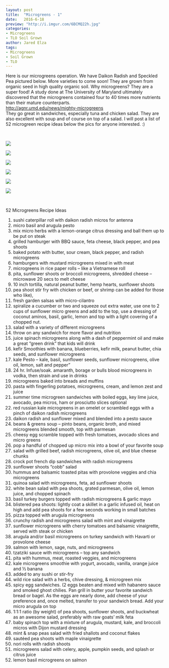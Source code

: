 ```yaml
---
layout: post
title:  "Microgreens - 1"
date:   2016-6-18
preview: "http://i.imgur.com/6BCMQ22h.jpg"
categories:
- Microgreens
- TLO Soil Grown
author: Jared Elza
tags: 
- Microgreens
- Soil Grown
- TLO
---
```

Here is our microgreens operation. We have Daikon Radish and Speckled Pea pictured below. More varieties to come soon! They are grown from organic seed in high quality organic soil. Why microgreens? They are a super food! A study done at The University of Maryland ultimately discovered that the microgreens contained four to 40 times more nutrients than their mature counterparts.
<br>
http://agnr.umd.edu/news/mighty-microgreens
<br>
They go great in sandwiches, especially tuna and chicken salad. They are also excellent with soup and of course on top of a salad. I will post a list of 52 microgreen recipe ideas below the pics for anyone interested. :)

<br>

[![](http://i.imgur.com/FQAf7RHh.jpg)](http://i.imgur.com/FQAf7RH.jpg)

[![](http://i.imgur.com/X6dZaIah.jpg)](http://i.imgur.com/X6dZaIa.jpg)

[![](http://i.imgur.com/5eUHGw9h.jpg)](http://i.imgur.com/5eUHGw9.jpg)

[![](http://i.imgur.com/6BCMQ22h.jpg)](http://i.imgur.com/6BCMQ22.jpg)

[![](http://i.imgur.com/YJuMixOh.jpg)](http://i.imgur.com/YJuMixO.jpg)

[![](http://i.imgur.com/Q5jofph.jpg)](http://i.imgur.com/Q5jofph.jpg)

<br>

52 Microgreens Recipe Ideas

1. sushi caterpillar roll with daikon radish micros for antenna
2. micro basil and arugula pesto
3. mix micro herbs with a lemon-orange citrus dressing and ball them up to be put on steak
4. grilled hamburger with BBQ sauce, feta cheese, black pepper, and pea shoots
5. baked potato with butter, sour cream, black pepper, and radish microgreens
6. hamburgers with mustard microgreens mixed in with meat
7. microgreens in rice paper rolls – like a Vietnamese roll
8. pita, sunflower shoots or broccoli microgreens, shredded cheese – microwave 20 secs to melt cheese
9. 10 inch tortilla, natural peanut butter, hemp hearts, sunflower shoots
10. pea shoot stir fry with chicken or beef, or shrimp can be added for those who like),
11. fresh garden salsas with micro-cilantro
12. spiralize a cucumber or two and squeeze out extra water, use one to 2 cups of sunflower micro greens and add to the top, use a dressing of coconut aminos, basil, garlic, lemon and top with a light covering of a chopped nut.
13. salad with a variety of different microgreens
14. throw on any sandwich for more flavor and nutrition
15. juice spinach microgreens along with a dash of peppermint oil and make a great “green drink” that kids will drink
16. kefir Smoothies with banana, blueberries, kefir milk, peanut butter, chia seeds, and sunflower microgreens
17. kale Pesto – kale, basil, sunflower seeds, sunflower microgreens, olive oil, lemon, salt and pepper”
18. 24 hr. Infuse/soak. amaranth, borage or bulls blood microgreens in vodka, then strain and use in drinks
19. microgreens baked into breads and muffins
20. pasta with fingerling potatoes, microgreens, cream, and lemon zest and juice
21. summer time microgreen sandwiches with boiled eggs, key lime juice, avocado, pea micros, ham or prosciutto slices optional
22. red russian kale microgreens in an omelet or scrambled eggs with a pinch of daikon radish microgreens
23. daikon radish and sunflower mixed and blended into a pesto sauce
24. beans & greens soup – pinto beans, organic broth, and mixed microgreens blended smooth, top with parmesan
25. cheesy egg scramble topped with fresh tomatoes, avocado slices and micro greens
26. pop a handful of chopped up micro mix into a bowl of your favorite soup
27. salad with grilled beef, radish microgreens, olive oil, and blue cheese chunks
28. crock pot french dip sandwiches with radish microgreens
29. sunflower shoots “cobb” salad
30. hummus and balsamic toasted pitas with provolone veggies and chia microgreens
31. quinoa salad with microgreens, feta, ad sunflower shoots
32. white bean salad with pea shoots, grated parmesan, olive oil, lemon juice, and chopped spinach
33. basil turkey burgers topped with radish microgreens & garlic mayo
34. blistered pea shoots: lightly coat a skillet in a garlic infused oil, heat on high and add pea shoots for a few seconds working in small batches
35. pizza topped with arugula microgreens
36. crunchy radish and microgreens salad with mint and vinaigrette
37. sunflower microgreens with cherry tomatoes and balsamic vinaigrette, served with steak or chicken
38. arugula and/or basil microgreens on turkey sandwich with Havarti or provolone cheese
39. salmon with lemon, sage, nuts, and microgreens
40. tzatziki sauce with microgreens – top any sandwich
41. pita with hummus, meat, roasted veggies, and microgreens
42. kale microgreens smoothie with yogurt, avocado, vanilla, orange juice and ½ banana
43. added to any sushi or stir-fry
44. wild rice salad with a herbs, chive dressing, & microgreen mix
45. spicy egg sandwiches. (2 eggs beaten and mixed with habanero sauce and smoked ghost chilies. Pan grill in butter your favorite sandwich bread or bagel. As the eggs are nearly done, add cheese of your preference and, once melted, transfer to your sandwich bread. Add your micro arugula on top
46. 1:1:1 ratio (by weight) of pea shoots, sunflower shoots, and buckwheat as an awesome salad, preferably with raw goats’ milk feta
47. baby spinach top with a mixture of arugula, mustard, kale, and broccoli micros with Dijon mustard dressing
48. mint & snap peas salad with fried shallots and coconut flakes
49. sautéed pea shoots with maple vinaigrette
50. nori rolls with radish shoots
51. microgreens salad with celery, apple, pumpkin seeds, and splash or citrus juice
52. lemon basil microgreens on salmon